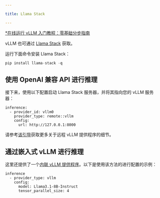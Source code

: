 ```yaml
---

title: Llama Stack

---
```



[*在线运行 vLLM 入门教程：零基础分步指南](https://openbayes.com/console/public/tutorials/rXxb5fZFr29?utm_source=vLLM-CNdoc&utm_medium=vLLM-CNdoc-V1&utm_campaign=vLLM-CNdoc-V1-25ap)

vLLM 也可通过 [Llama Stack](https://github.com/meta-llama/llama-stack) 获取。


运行下面命令安装 Llama Stack：

```go
pip install llama-stack -q
```


## 使用 OpenAI 兼容 API 进行推理

接下来，使用以下配置启动 Llama Stack 服务器，并将其指向您的 vLLM 服务器：

```plain
inference:
  - provider_id: vllm0
    provider_type: remote::vllm
    config:
      url: http://127.0.0.1:8000
```


请参考[该引导](https://llama-stack.readthedocs.io/en/latest/distributions/self_hosted_distro/remote-vllm.html)获取更多关于远程 vLLM 提供程序的细节。


## 通过嵌入式 vLLM 进行推理

这里还提供了一个[内联 vLLM 提供程序](https://github.com/meta-llama/llama-stack/tree/main/llama_stack/providers/inline/inference/vllm)。以下是使用该方法的进行配置的示例：

```plain
inference
  - provider_type: vllm
    config:
      model: Llama3.1-8B-Instruct
      tensor_parallel_size: 4
```


